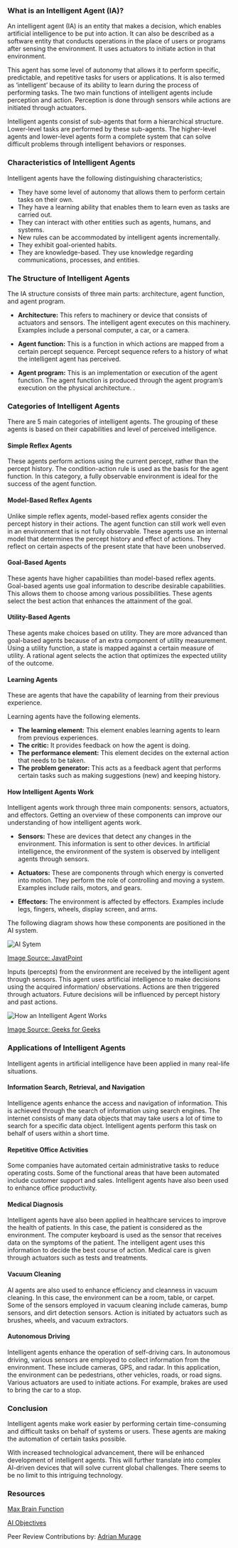 ### What is an Intelligent Agent (IA)?
An intelligent agent (IA) is an entity that makes a decision, which enables artificial intelligence to be put into action. It can also be described as a software entity that conducts operations in the place of users or programs after sensing the environment. It uses actuators to initiate action in that environment. 

This agent has some level of autonomy that allows it to perform specific, predictable, and repetitive tasks for users or applications. It is also termed as ‘intelligent’ because of its ability to learn during the process of performing tasks. The two main functions of intelligent agents include perception and action. Perception is done through sensors while actions are initiated through actuators. 

Intelligent agents consist of sub-agents that form a hierarchical structure. Lower-level tasks are performed by these sub-agents. The higher-level agents and lower-level agents form a complete system that can solve difficult problems through intelligent behaviors or responses.    

### Characteristics of Intelligent Agents
Intelligent agents have the following distinguishing characteristics;
* They have some level of autonomy that allows them to perform certain tasks on their own.
* They have a learning ability that enables them to learn even as tasks are carried out.
* They can interact with other entities such as agents, humans, and systems.
* New rules can be accommodated by intelligent agents incrementally.
* They exhibit goal-oriented habits.
* They are knowledge-based. They use knowledge regarding communications, processes, and entities.

### The Structure of Intelligent Agents
The IA structure consists of three main parts: architecture, agent function, and agent program.

- **Architecture:** This refers to machinery or device that consists of actuators and sensors. The intelligent agent executes on this machinery. Examples include a personal computer, a car, or a camera.
  
- **Agent function:** This is a function in which actions are mapped from a certain percept sequence. Percept sequence refers to a history of what the intelligent agent has perceived. 
  
- **Agent program:** This is an implementation or execution of the agent function. The agent function is produced through the agent program’s execution on the physical architecture. .
  
### Categories of Intelligent Agents
There are 5 main categories of intelligent agents. The grouping of these agents is based on their capabilities and level of perceived intelligence.  

#### Simple Reflex Agents
These agents perform actions using the current percept, rather than the percept history. The condition-action rule is used as the basis for the agent function. In this category, a fully observable environment is ideal for the success of the agent function. 

#### Model-Based Reflex Agents
Unlike simple reflex agents, model-based reflex agents consider the percept history in their actions. The agent function can still work well even in an environment that is not fully observable. These agents use an internal model that determines the percept history and effect of actions. They reflect on certain aspects of the present state that have been unobserved. 

#### Goal-Based Agents
These agents have higher capabilities than model-based reflex agents. Goal-based agents use goal information to describe desirable capabilities. This allows them to choose among various possibilities. These agents select the best action that enhances the attainment of the goal.

#### Utility-Based Agents
These agents make choices based on utility. They are more advanced than goal-based agents because of an extra component of utility measurement. Using a utility function, a state is mapped against a certain measure of utility. A rational agent selects the action that optimizes the expected utility of the outcome. 

#### Learning Agents
These are agents that have the capability of learning from their previous experience. 

Learning agents have the following elements.
- **The learning element:** This element enables learning agents to learn from previous experiences.
- **The critic:** It provides feedback on how the agent is doing.
- **The performance element:** This element decides on the external action that needs to be taken.
- **The problem generator:** This acts as a feedback agent that performs certain tasks such as making suggestions (new) and keeping history. 
  
#### How Intelligent Agents Work
Intelligent agents work through three main components: sensors, actuators, and effectors. Getting an overview of these components can improve our understanding of how intelligent agents work.

- **Sensors:** These are devices that detect any changes in the environment. This information is sent to other devices. In artificial intelligence, the environment of the system is observed by intelligent agents through sensors. 
  
- **Actuators:** These are components through which energy is converted into motion. They perform the role of controlling and moving a system. Examples include rails, motors, and gears.
  
- **Effectors:** The environment is affected by effectors. Examples include legs, fingers, wheels, display screen, and arms.
  
The following diagram shows how these components are positioned in the AI system.

![AI Sytem](/engineering-education/intelligent-agents-in-artificial-intelligence/ai-system.png)

[Image Source: JavatPoint](https://static.javatpoint.com/tutorial/ai/images/agents-in-ai.png)

Inputs (percepts) from the environment are received by the intelligent agent through sensors. This agent uses artificial intelligence to make decisions using the acquired information/ observations. Actions are then triggered through actuators.  Future decisions will be influenced by percept history and past actions.

![How an Intelligent Agent Works](/engineering-education/intelligent-agents-in-artificial-intelligence/how-an-intelligent-agent-works.png)

[Image Source: Geeks for Geeks](https://www.cdn.geeksforgeeks.org/wp-content/uploads/ai3-1.png)

### Applications of Intelligent Agents
Intelligent agents in artificial intelligence have been applied in many real-life situations. 

#### Information Search, Retrieval, and Navigation
Intelligence agents enhance the access and navigation of information. This is achieved through the search of information using search engines. The internet consists of many data objects that may take users a lot of time to search for a specific data object. Intelligent agents perform this task on behalf of users within a short time. 

#### Repetitive Office Activities
Some companies have automated certain administrative tasks to reduce operating costs. Some of the functional areas that have been automated include customer support and sales. Intelligent agents have also been used to enhance office productivity.

#### Medical Diagnosis
Intelligent agents have also been applied in healthcare services to improve the health of patients. In this case, the patient is considered as the environment. The computer keyboard is used as the sensor that receives data on the symptoms of the patient. The intelligent agent uses this information to decide the best course of action. Medical care is given through actuators such as tests and treatments.

#### Vacuum Cleaning
AI agents are also used to enhance efficiency and cleanness in vacuum cleaning. In this case, the environment can be a room, table, or carpet. Some of the sensors employed in vacuum cleaning include cameras, bump sensors, and dirt detection sensors. Action is initiated by actuators such as brushes, wheels, and vacuum extractors.  

#### Autonomous Driving
Intelligent agents enhance the operation of self-driving cars. In autonomous driving, various sensors are employed to collect information from the environment. These include cameras, GPS, and radar. In this application, the environment can be pedestrians, other vehicles, roads, or road signs. Various actuators are used to initiate actions. For example, brakes are used to bring the car to a stop. 

### Conclusion
Intelligent agents make work easier by performing certain time-consuming and difficult tasks on behalf of systems or users. These agents are making the automation of certain tasks possible. 

With increased technological advancement, there will be enhanced development of intelligent agents. This will further translate into complex AI-driven devices that will solve current global challenges. There seems to be no limit to this intriguing technology.

### Resources

[Max Brain Function](https://maxbrainfunction.com/intelligent-agent-work-purpose/)

[AI Objectives](http://www.aiobjectives.com/2019/11/01/analysis-of-intelligent-agents-in-artificial-intelligence/)

Peer Review Contributions by: [Adrian Murage](/engineering-education/authors/adrian-murage/)
